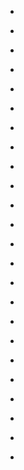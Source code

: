 
- [](/2020/12/1340074409961222146/)

- [](/2019/11/b4op_a_h17a/)

- [](/2017/05/btk_eehguq3/)

- [](/2015/12/10154248420738912/)

- [](/2015/10/10154149549698912/)

- [](/2015/07/10153930078723912/)

- [](/2015/06/10153912141213912/)

- [](/2015/06/10153899876223912/)

- [](/2015/05/10153785635398912/)

- [](/2015/04/10153742005108912/)

- [](/2015/04/10153696293128912/)

- [](/2015/02/10153565963313912/)

- [](/2014/12/10153440719078912/)

- [](/2014/12/10153431881193912/)

- [](/2014/11/10153384651033912-0/)

- [](/2014/11/10153368066043912/)

- [](/2014/11/10153364208578912/)

- [](/2014/11/10153351444333912/)

- [](/2014/11/10153351399188912/)

- [](/2014/10/10153307585953912-0/)

- [](/2014/10/10153281787378912-0/)

- [](/2014/07/10153077595843912-0/)

- [](/2014/06/10153045324368912-0/)

- [](/2013/02/10152105631763912/)
